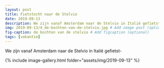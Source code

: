 ```yaml
---
layout: post
title: Fietstocht naar de Stelvio
date: 2019-09-13
description: We zijn vanaf Amsterdam naar de Stelvio in Italië gefietst . # Add post description (optional)
img: 2019-09-13/4_de-bochten-van-de-stelvio.jpg # Add image post (optional)
fig-caption: de bochten van de stelvio # Add figcaption (optional)
tags: [vakantie]
---
```

We zijn vanaf Amsterdam naar de Stelvio in Italië gefietst-

{% include image-gallery.html folder="assets/img/2019-09-13" %}
